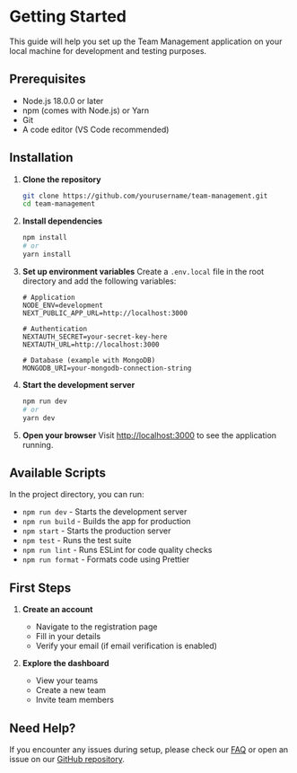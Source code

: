 # Getting Started

This guide will help you set up the Team Management application on your local machine for development and testing purposes.

## Prerequisites

- Node.js 18.0.0 or later
- npm (comes with Node.js) or Yarn
- Git
- A code editor (VS Code recommended)

## Installation

1. **Clone the repository**
   ```bash
   git clone https://github.com/yourusername/team-management.git
   cd team-management
   ```

2. **Install dependencies**
   ```bash
   npm install
   # or
   yarn install
   ```

3. **Set up environment variables**
   Create a `.env.local` file in the root directory and add the following variables:
   ```env
   # Application
   NODE_ENV=development
   NEXT_PUBLIC_APP_URL=http://localhost:3000
   
   # Authentication
   NEXTAUTH_SECRET=your-secret-key-here
   NEXTAUTH_URL=http://localhost:3000
   
   # Database (example with MongoDB)
   MONGODB_URI=your-mongodb-connection-string
   ```

4. **Start the development server**
   ```bash
   npm run dev
   # or
   yarn dev
   ```

5. **Open your browser**
   Visit [http://localhost:3000](http://localhost:3000) to see the application running.

## Available Scripts

In the project directory, you can run:

- `npm run dev` - Starts the development server
- `npm run build` - Builds the app for production
- `npm start` - Starts the production server
- `npm test` - Runs the test suite
- `npm run lint` - Runs ESLint for code quality checks
- `npm run format` - Formats code using Prettier

## First Steps

1. **Create an account**
   - Navigate to the registration page
   - Fill in your details
   - Verify your email (if email verification is enabled)

2. **Explore the dashboard**
   - View your teams
   - Create a new team
   - Invite team members

## Need Help?

If you encounter any issues during setup, please check our [FAQ](../docs/faq.md) or open an issue on our [GitHub repository](https://github.com/yourusername/team-management/issues).
